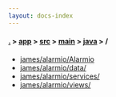 ```yaml
---
layout: docs-index
---
```

#### [.](./../../../../index) > [app](./../../../index) > [src](./../../index) > [main](./../index) > [java](./index) > **/**

- [james/alarmio/Alarmio](james/alarmio/Alarmio)
- [james/alarmio/data/](james/alarmio/data/)
- [james/alarmio/services/](james/alarmio/services/)
- [james/alarmio/views/](james/alarmio/views/)
